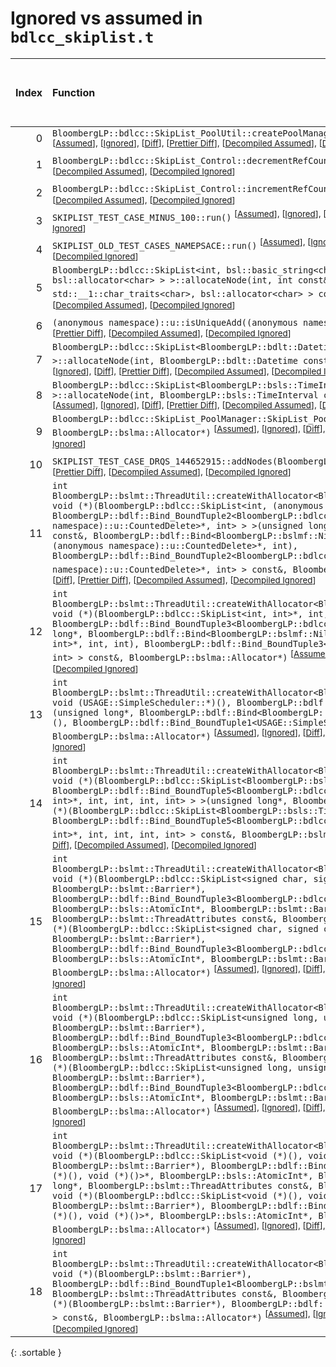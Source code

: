 # Ignored vs assumed in `bdlcc_skiplist.t`

<script src="../sorttable.js"></script>

|   Index | Function                                                                                                                                                                                                                                                                                                                                                                                                                                                                                                                                                                                                                                                                                                                                                                                                                                                                                                                                                                                                                                                                                            |   Difference in number of lines |   Function size difference in bytes |   Number of lines in assumed build | Number of bytes in assumed build   |   Number of lines in ignored build | Number of bytes in ignored build   |
|--------:|:----------------------------------------------------------------------------------------------------------------------------------------------------------------------------------------------------------------------------------------------------------------------------------------------------------------------------------------------------------------------------------------------------------------------------------------------------------------------------------------------------------------------------------------------------------------------------------------------------------------------------------------------------------------------------------------------------------------------------------------------------------------------------------------------------------------------------------------------------------------------------------------------------------------------------------------------------------------------------------------------------------------------------------------------------------------------------------------------------|--------------------------------:|------------------------------------:|-----------------------------------:|:-----------------------------------|-----------------------------------:|:-----------------------------------|
|       0 | `BloombergLP::bdlcc::SkipList_PoolUtil::createPoolManager(int*, int, BloombergLP::bslma::Allocator*)` <sup>\[[Assumed](0-assume)\], \[[Ignored](0-none)\], \[[Diff](0.diff.html)\], \[[Prettier Diff](0-diff.html)\], \[[Decompiled Assumed](0-assume-decompiled.txt)\], \[[Decompiled Ignored](0-none-decompiled.txt)\]                                                                                                                                                                                                                                                                                                                                                                                                                                                                                                                                                                                                                                                                                                                                                                            |                              90 |                                 384 |                                125 | 480                                |                                 35 | 96                                 |
|       1 | `BloombergLP::bdlcc::SkipList_Control::decrementRefCount()` <sup>\[[Assumed](1-assume)\], \[[Ignored](1-none)\], \[[Diff](1.diff.html)\], \[[Prettier Diff](1-diff.html)\], \[[Decompiled Assumed](1-assume-decompiled.txt)\], \[[Decompiled Ignored](1-none-decompiled.txt)\]                                                                                                                                                                                                                                                                                                                                                                                                                                                                                                                                                                                                                                                                                                                                                                                                                      |                               7 |                                  16 |                                 21 | 64                                 |                                 14 | 48                                 |
|       2 | `BloombergLP::bdlcc::SkipList_Control::incrementRefCount()` <sup>\[[Assumed](2-assume)\], \[[Ignored](2-none)\], \[[Diff](2.diff.html)\], \[[Prettier Diff](2-diff.html)\], \[[Decompiled Assumed](2-assume-decompiled.txt)\], \[[Decompiled Ignored](2-none-decompiled.txt)\]                                                                                                                                                                                                                                                                                                                                                                                                                                                                                                                                                                                                                                                                                                                                                                                                                      |                               7 |                                  16 |                                 21 | 64                                 |                                 14 | 48                                 |
|       3 | `SKIPLIST_TEST_CASE_MINUS_100::run()` <sup>\[[Assumed](3-assume)\], \[[Ignored](3-none)\], \[[Diff](3.diff.html)\], \[[Prettier Diff](3-diff.html)\], \[[Decompiled Assumed](3-assume-decompiled.txt)\], \[[Decompiled Ignored](3-none-decompiled.txt)\]                                                                                                                                                                                                                                                                                                                                                                                                                                                                                                                                                                                                                                                                                                                                                                                                                                            |                               5 |                                  32 |                                259 | 1,216                              |                                254 | 1,184                              |
|       4 | `SKIPLIST_OLD_TEST_CASES_NAMEPSACE::run()` <sup>\[[Assumed](4-assume)\], \[[Ignored](4-none)\], \[[Diff](4.diff.html)\], \[[Prettier Diff](4-diff.html)\], \[[Decompiled Assumed](4-assume-decompiled.txt)\], \[[Decompiled Ignored](4-none-decompiled.txt)\]                                                                                                                                                                                                                                                                                                                                                                                                                                                                                                                                                                                                                                                                                                                                                                                                                                       |                               4 |                                  16 |                                387 | 1,744                              |                                383 | 1,728                              |
|       5 | `BloombergLP::bdlcc::SkipList<int, bsl::basic_string<char, std::__1::char_traits<char>, bsl::allocator<char> > >::allocateNode(int, int const&, bsl::basic_string<char, std::__1::char_traits<char>, bsl::allocator<char> > const&)` <sup>\[[Assumed](5-assume)\], \[[Ignored](5-none)\], \[[Diff](5.diff.html)\], \[[Prettier Diff](5-diff.html)\], \[[Decompiled Assumed](5-assume-decompiled.txt)\], \[[Decompiled Ignored](5-none-decompiled.txt)\]                                                                                                                                                                                                                                                                                                                                                                                                                                                                                                                                                                                                                                             |                              -1 |                                 -16 |                                 90 | 304                                |                                 91 | 320                                |
|       6 | `(anonymous namespace)::u::isUniqueAdd((anonymous namespace)::u::AddMode)` <sup>\[[Assumed](6-assume)\], \[[Ignored](6-none)\], \[[Diff](6.diff.html)\], \[[Prettier Diff](6-diff.html)\], \[[Decompiled Assumed](6-assume-decompiled.txt)\], \[[Decompiled Ignored](6-none-decompiled.txt)\]                                                                                                                                                                                                                                                                                                                                                                                                                                                                                                                                                                                                                                                                                                                                                                                                       |                              -2 |                                   0 |                                 48 | 176                                |                                 50 | 176                                |
|       7 | `BloombergLP::bdlcc::SkipList<BloombergLP::bdlt::Datetime, bsl::function<void ()> >::allocateNode(int, BloombergLP::bdlt::Datetime const&, bsl::function<void ()> const&)` <sup>\[[Assumed](7-assume)\], \[[Ignored](7-none)\], \[[Diff](7.diff.html)\], \[[Prettier Diff](7-diff.html)\], \[[Decompiled Assumed](7-assume-decompiled.txt)\], \[[Decompiled Ignored](7-none-decompiled.txt)\]                                                                                                                                                                                                                                                                                                                                                                                                                                                                                                                                                                                                                                                                                                       |                              -2 |                                   0 |                                 67 | 224                                |                                 69 | 224                                |
|       8 | `BloombergLP::bdlcc::SkipList<BloombergLP::bsls::TimeInterval, bsl::function<void ()> >::allocateNode(int, BloombergLP::bsls::TimeInterval const&, bsl::function<void ()> const&)` <sup>\[[Assumed](8-assume)\], \[[Ignored](8-none)\], \[[Diff](8.diff.html)\], \[[Prettier Diff](8-diff.html)\], \[[Decompiled Assumed](8-assume-decompiled.txt)\], \[[Decompiled Ignored](8-none-decompiled.txt)\]                                                                                                                                                                                                                                                                                                                                                                                                                                                                                                                                                                                                                                                                                               |                              -2 |                                   0 |                                 67 | 224                                |                                 69 | 224                                |
|       9 | `BloombergLP::bdlcc::SkipList_PoolManager::SkipList_PoolManager(int*, int, BloombergLP::bslma::Allocator*)` <sup>\[[Assumed](9-assume)\], \[[Ignored](9-none)\], \[[Diff](9.diff.html)\], \[[Prettier Diff](9-diff.html)\], \[[Decompiled Assumed](9-assume-decompiled.txt)\], \[[Decompiled Ignored](9-none-decompiled.txt)\]                                                                                                                                                                                                                                                                                                                                                                                                                                                                                                                                                                                                                                                                                                                                                                      |                              -3 |                                 -16 |                                126 | 480                                |                                129 | 496                                |
|      10 | `SKIPLIST_TEST_CASE_DRQS_144652915::addNodes(BloombergLP::bslmt::Barrier*)` <sup>\[[Assumed](10-assume)\], \[[Ignored](10-none)\], \[[Diff](10.diff.html)\], \[[Prettier Diff](10-diff.html)\], \[[Decompiled Assumed](10-assume-decompiled.txt)\], \[[Decompiled Ignored](10-none-decompiled.txt)\]                                                                                                                                                                                                                                                                                                                                                                                                                                                                                                                                                                                                                                                                                                                                                                                                |                              -5 |                                   0 |                                136 | 528                                |                                141 | 528                                |
|      11 | `int BloombergLP::bslmt::ThreadUtil::createWithAllocator<BloombergLP::bdlf::Bind<BloombergLP::bslmf::Nil, void (*)(BloombergLP::bdlcc::SkipList<int, (anonymous namespace)::u::CountedDelete>*, int), BloombergLP::bdlf::Bind_BoundTuple2<BloombergLP::bdlcc::SkipList<int, (anonymous namespace)::u::CountedDelete>*, int> > >(unsigned long*, BloombergLP::bslmt::ThreadAttributes const&, BloombergLP::bdlf::Bind<BloombergLP::bslmf::Nil, void (*)(BloombergLP::bdlcc::SkipList<int, (anonymous namespace)::u::CountedDelete>*, int), BloombergLP::bdlf::Bind_BoundTuple2<BloombergLP::bdlcc::SkipList<int, (anonymous namespace)::u::CountedDelete>*, int> > const&, BloombergLP::bslma::Allocator*)` <sup>\[[Assumed](11-assume)\], \[[Ignored](11-none)\], \[[Diff](11.diff.html)\], \[[Prettier Diff](11-diff.html)\], \[[Decompiled Assumed](11-assume-decompiled.txt)\], \[[Decompiled Ignored](11-none-decompiled.txt)\]                                                                                                                                                                 |                              -6 |                                 -16 |                                 99 | 352                                |                                105 | 368                                |
|      12 | `int BloombergLP::bslmt::ThreadUtil::createWithAllocator<BloombergLP::bdlf::Bind<BloombergLP::bslmf::Nil, void (*)(BloombergLP::bdlcc::SkipList<int, int>*, int, int), BloombergLP::bdlf::Bind_BoundTuple3<BloombergLP::bdlcc::SkipList<int, int>*, int, int> > >(unsigned long*, BloombergLP::bdlf::Bind<BloombergLP::bslmf::Nil, void (*)(BloombergLP::bdlcc::SkipList<int, int>*, int, int), BloombergLP::bdlf::Bind_BoundTuple3<BloombergLP::bdlcc::SkipList<int, int>*, int, int> > const&, BloombergLP::bslma::Allocator*)` <sup>\[[Assumed](12-assume)\], \[[Ignored](12-none)\], \[[Diff](12.diff.html)\], \[[Prettier Diff](12-diff.html)\], \[[Decompiled Assumed](12-assume-decompiled.txt)\], \[[Decompiled Ignored](12-none-decompiled.txt)\]                                                                                                                                                                                                                                                                                                                                          |                              -6 |                                 -16 |                                110 | 400                                |                                116 | 416                                |
|      13 | `int BloombergLP::bslmt::ThreadUtil::createWithAllocator<BloombergLP::bdlf::Bind<BloombergLP::bslmf::Nil, void (USAGE::SimpleScheduler::*)(), BloombergLP::bdlf::Bind_BoundTuple1<USAGE::SimpleScheduler*> > >(unsigned long*, BloombergLP::bdlf::Bind<BloombergLP::bslmf::Nil, void (USAGE::SimpleScheduler::*)(), BloombergLP::bdlf::Bind_BoundTuple1<USAGE::SimpleScheduler*> > const&, BloombergLP::bslma::Allocator*)` <sup>\[[Assumed](13-assume)\], \[[Ignored](13-none)\], \[[Diff](13.diff.html)\], \[[Prettier Diff](13-diff.html)\], \[[Decompiled Assumed](13-assume-decompiled.txt)\], \[[Decompiled Ignored](13-none-decompiled.txt)\]                                                                                                                                                                                                                                                                                                                                                                                                                                                |                              -6 |                                 -16 |                                106 | 384                                |                                112 | 400                                |
|      14 | `int BloombergLP::bslmt::ThreadUtil::createWithAllocator<BloombergLP::bdlf::Bind<BloombergLP::bslmf::Nil, void (*)(BloombergLP::bdlcc::SkipList<BloombergLP::bsls::TimeInterval, int>*, int, int, int, int), BloombergLP::bdlf::Bind_BoundTuple5<BloombergLP::bdlcc::SkipList<BloombergLP::bsls::TimeInterval, int>*, int, int, int, int> > >(unsigned long*, BloombergLP::bdlf::Bind<BloombergLP::bslmf::Nil, void (*)(BloombergLP::bdlcc::SkipList<BloombergLP::bsls::TimeInterval, int>*, int, int, int, int), BloombergLP::bdlf::Bind_BoundTuple5<BloombergLP::bdlcc::SkipList<BloombergLP::bsls::TimeInterval, int>*, int, int, int, int> > const&, BloombergLP::bslma::Allocator*)` <sup>\[[Assumed](14-assume)\], \[[Ignored](14-none)\], \[[Diff](14.diff.html)\], \[[Prettier Diff](14-diff.html)\], \[[Decompiled Assumed](14-assume-decompiled.txt)\], \[[Decompiled Ignored](14-none-decompiled.txt)\]                                                                                                                                                                                  |                              -7 |                                 -32 |                                113 | 400                                |                                120 | 432                                |
|      15 | `int BloombergLP::bslmt::ThreadUtil::createWithAllocator<BloombergLP::bdlf::Bind<BloombergLP::bslmf::Nil, void (*)(BloombergLP::bdlcc::SkipList<signed char, signed char>*, BloombergLP::bsls::AtomicInt*, BloombergLP::bslmt::Barrier*), BloombergLP::bdlf::Bind_BoundTuple3<BloombergLP::bdlcc::SkipList<signed char, signed char>*, BloombergLP::bsls::AtomicInt*, BloombergLP::bslmt::Barrier*> > >(unsigned long*, BloombergLP::bslmt::ThreadAttributes const&, BloombergLP::bdlf::Bind<BloombergLP::bslmf::Nil, void (*)(BloombergLP::bdlcc::SkipList<signed char, signed char>*, BloombergLP::bsls::AtomicInt*, BloombergLP::bslmt::Barrier*), BloombergLP::bdlf::Bind_BoundTuple3<BloombergLP::bdlcc::SkipList<signed char, signed char>*, BloombergLP::bsls::AtomicInt*, BloombergLP::bslmt::Barrier*> > const&, BloombergLP::bslma::Allocator*)` <sup>\[[Assumed](15-assume)\], \[[Ignored](15-none)\], \[[Diff](15.diff.html)\], \[[Prettier Diff](15-diff.html)\], \[[Decompiled Assumed](15-assume-decompiled.txt)\], \[[Decompiled Ignored](15-none-decompiled.txt)\]                 |                              -8 |                                 -32 |                                100 | 352                                |                                108 | 384                                |
|      16 | `int BloombergLP::bslmt::ThreadUtil::createWithAllocator<BloombergLP::bdlf::Bind<BloombergLP::bslmf::Nil, void (*)(BloombergLP::bdlcc::SkipList<unsigned long, unsigned long>*, BloombergLP::bsls::AtomicInt*, BloombergLP::bslmt::Barrier*), BloombergLP::bdlf::Bind_BoundTuple3<BloombergLP::bdlcc::SkipList<unsigned long, unsigned long>*, BloombergLP::bsls::AtomicInt*, BloombergLP::bslmt::Barrier*> > >(unsigned long*, BloombergLP::bslmt::ThreadAttributes const&, BloombergLP::bdlf::Bind<BloombergLP::bslmf::Nil, void (*)(BloombergLP::bdlcc::SkipList<unsigned long, unsigned long>*, BloombergLP::bsls::AtomicInt*, BloombergLP::bslmt::Barrier*), BloombergLP::bdlf::Bind_BoundTuple3<BloombergLP::bdlcc::SkipList<unsigned long, unsigned long>*, BloombergLP::bsls::AtomicInt*, BloombergLP::bslmt::Barrier*> > const&, BloombergLP::bslma::Allocator*)` <sup>\[[Assumed](16-assume)\], \[[Ignored](16-none)\], \[[Diff](16.diff.html)\], \[[Prettier Diff](16-diff.html)\], \[[Decompiled Assumed](16-assume-decompiled.txt)\], \[[Decompiled Ignored](16-none-decompiled.txt)\] |                              -8 |                                 -32 |                                100 | 352                                |                                108 | 384                                |
|      17 | `int BloombergLP::bslmt::ThreadUtil::createWithAllocator<BloombergLP::bdlf::Bind<BloombergLP::bslmf::Nil, void (*)(BloombergLP::bdlcc::SkipList<void (*)(), void (*)()>*, BloombergLP::bsls::AtomicInt*, BloombergLP::bslmt::Barrier*), BloombergLP::bdlf::Bind_BoundTuple3<BloombergLP::bdlcc::SkipList<void (*)(), void (*)()>*, BloombergLP::bsls::AtomicInt*, BloombergLP::bslmt::Barrier*> > >(unsigned long*, BloombergLP::bslmt::ThreadAttributes const&, BloombergLP::bdlf::Bind<BloombergLP::bslmf::Nil, void (*)(BloombergLP::bdlcc::SkipList<void (*)(), void (*)()>*, BloombergLP::bsls::AtomicInt*, BloombergLP::bslmt::Barrier*), BloombergLP::bdlf::Bind_BoundTuple3<BloombergLP::bdlcc::SkipList<void (*)(), void (*)()>*, BloombergLP::bsls::AtomicInt*, BloombergLP::bslmt::Barrier*> > const&, BloombergLP::bslma::Allocator*)` <sup>\[[Assumed](17-assume)\], \[[Ignored](17-none)\], \[[Diff](17.diff.html)\], \[[Prettier Diff](17-diff.html)\], \[[Decompiled Assumed](17-assume-decompiled.txt)\], \[[Decompiled Ignored](17-none-decompiled.txt)\]                         |                              -8 |                                 -32 |                                100 | 352                                |                                108 | 384                                |
|      18 | `int BloombergLP::bslmt::ThreadUtil::createWithAllocator<BloombergLP::bdlf::Bind<BloombergLP::bslmf::Nil, void (*)(BloombergLP::bslmt::Barrier*), BloombergLP::bdlf::Bind_BoundTuple1<BloombergLP::bslmt::Barrier*> > >(unsigned long*, BloombergLP::bslmt::ThreadAttributes const&, BloombergLP::bdlf::Bind<BloombergLP::bslmf::Nil, void (*)(BloombergLP::bslmt::Barrier*), BloombergLP::bdlf::Bind_BoundTuple1<BloombergLP::bslmt::Barrier*> > const&, BloombergLP::bslma::Allocator*)` <sup>\[[Assumed](18-assume)\], \[[Ignored](18-none)\], \[[Diff](18.diff.html)\], \[[Prettier Diff](18-diff.html)\], \[[Decompiled Assumed](18-assume-decompiled.txt)\], \[[Decompiled Ignored](18-none-decompiled.txt)\]                                                                                                                                                                                                                                                                                                                                                                                 |                              -8 |                                 -32 |                                 96 | 336                                |                                104 | 368                                |
{: .sortable }
